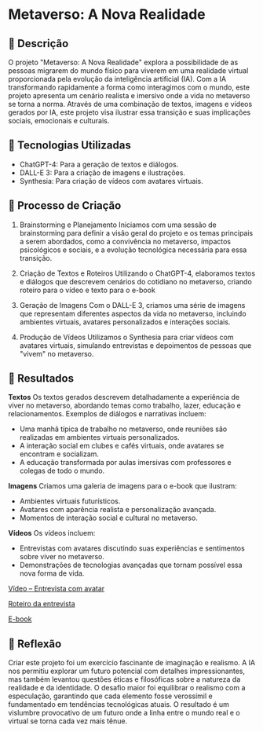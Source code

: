 # **Metaverso: A Nova Realidade**

## **📒 Descrição**
O projeto "Metaverso: A Nova Realidade" explora a possibilidade de as pessoas migrarem do mundo físico para viverem em uma realidade virtual proporcionada pela evolução da inteligência artificial (IA). Com a IA transformando rapidamente a forma como interagimos com o mundo, este projeto apresenta um cenário realista e imersivo onde a vida no metaverso se torna a norma. Através de uma combinação de textos, imagens e vídeos gerados por IA, este projeto visa ilustrar essa transição e suas implicações sociais, emocionais e culturais.

## **🤖 Tecnologias Utilizadas**
- ChatGPT-4: Para a geração de textos e diálogos.
- DALL-E 3: Para a criação de imagens e ilustrações.
- Synthesia: Para criação de vídeos com avatares virtuais.

## **🧐 Processo de Criação**

 1. Brainstorming e Planejamento
Iniciamos com uma sessão de brainstorming para definir a visão geral do projeto e os temas principais a serem abordados, como a convivência no metaverso, impactos psicológicos e sociais, e a evolução tecnológica necessária para essa transição.

 2. Criação de Textos e Roteiros
Utilizando o ChatGPT-4, elaboramos textos e diálogos que descrevem cenários do cotidiano no metaverso, criando roteiro para o vídeo e texto para o e-book 

 3. Geração de Imagens
Com o DALL-E 3, criamos uma série de imagens que representam diferentes aspectos da vida no metaverso, incluindo ambientes virtuais, avatares personalizados e interações sociais.

 4. Produção de Vídeos
Utilizamos o Synthesia para criar vídeos com avatares virtuais, simulando entrevistas e depoimentos de pessoas que "vivem" no metaverso. 


## **🚀 Resultados**
 **Textos**
Os textos gerados descrevem detalhadamente a experiência de viver no metaverso, abordando temas como trabalho, lazer, educação e relacionamentos. Exemplos de diálogos e narrativas incluem:

- Uma manhã típica de trabalho no metaverso, onde reuniões são realizadas em ambientes virtuais personalizados.
- A interação social em clubes e cafés virtuais, onde avatares se encontram e socializam.
- A educação transformada por aulas imersivas com professores e colegas de todo o mundo.

 **Imagens**
Criamos uma galeria de imagens para o e-book que ilustram:

- Ambientes virtuais futurísticos.
- Avatares com aparência realista e personalização avançada.
- Momentos de interação social e cultural no metaverso.

 **Vídeos**
Os vídeos incluem:

- Entrevistas com avatares discutindo suas experiências e sentimentos sobre viver no metaverso.
- Demonstrações de tecnologias avançadas que tornam possível essa nova forma de vida.

[Vídeo – Entrevista com avatar](https://youtu.be/5G8xCCeo3m8)

[Roteiro da entrevista](Projeto/RoteiroparaVídeo.pdf)

[E-book](Projeto/e-book.pdf)

## **💭 Reflexão**
Criar este projeto foi um exercício fascinante de imaginação e realismo. A IA nos permitiu explorar um futuro potencial com detalhes impressionantes, mas também levantou questões éticas e filosóficas sobre a natureza da realidade e da identidade. O desafio maior foi equilibrar o realismo com a especulação, garantindo que cada elemento fosse verossímil e fundamentado em tendências tecnológicas atuais. O resultado é um vislumbre provocativo de um futuro onde a linha entre o mundo real e o virtual se torna cada vez mais tênue.
